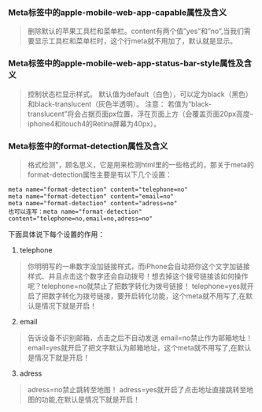 ### Meta标签中的apple-mobile-web-app-capable属性及含义
> 删除默认的苹果工具栏和菜单栏。content有两个值”yes”和”no”,当我们需要显示工具栏和菜单栏时，这个行meta就不用加了，默认就是显示。
### Meta标签中的apple-mobile-web-app-status-bar-style属性及含义 
> 控制状态栏显示样式。
> 默认值为default（白色），可以定为black（黑色）和black-translucent（灰色半透明）。
> 注意： 若值为“black-translucent”将会占据页面px位置，浮在页面上方（会覆盖页面20px高度–iphone4和itouch4的Retina屏幕为40px）。
### Meta标签中的format-detection属性及含义
> 格式检测”，顾名思义，它是用来检测html里的一些格式的，那关于meta的format-detection属性主要是有以下几个设置：
```
meta name="format-detection" content="telephone=no"
meta name="format-detection" content="email=no"
meta name="format-detection" content="adress=no" 
也可以连写：meta name="format-detection" content="telephone=no,email=no,adress=no"
```
下面具体说下每个设置的作用：
1. telephone
> 你明明写的一串数字没加链接样式，而iPhone会自动把你这个文字加链接样式、并且点击这个数字还会自动拨号！想去掉这个拨号链接该如何操作呢？telephone=no就禁止了把数字转化为拨号链接！
telephone=yes就开启了把数字转化为拨号链接，要开启转化功能，这个meta就不用写了,在默认是情况下就是开启！
2. email
> 告诉设备不识别邮箱，点击之后不自动发送
email=no禁止作为邮箱地址！
email=yes就开启了把文字默认为邮箱地址，这个meta就不用写了,在默认是情况下就是开启！
3. adress
> adress=no禁止跳转至地图！
adress=yes就开启了点击地址直接跳转至地图的功能,在默认是情况下就是开启！
### 
